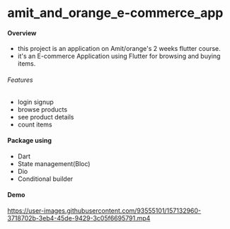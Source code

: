 # amit_and_orange_e-commerce_app

#### Overview
- this project is an application on Amit/orange's 2 weeks flutter course.
- it's an E-commerce Application using Flutter for browsing and buying items.
###### Features
- login signup
- browse products
- see product details
- count items
#### Package using
- Dart
- State management(Bloc)
- Dio
- Conditional builder
#### Demo
https://user-images.githubusercontent.com/93555101/157132960-3718702b-3eb4-45de-9429-3c05f6695791.mp4





